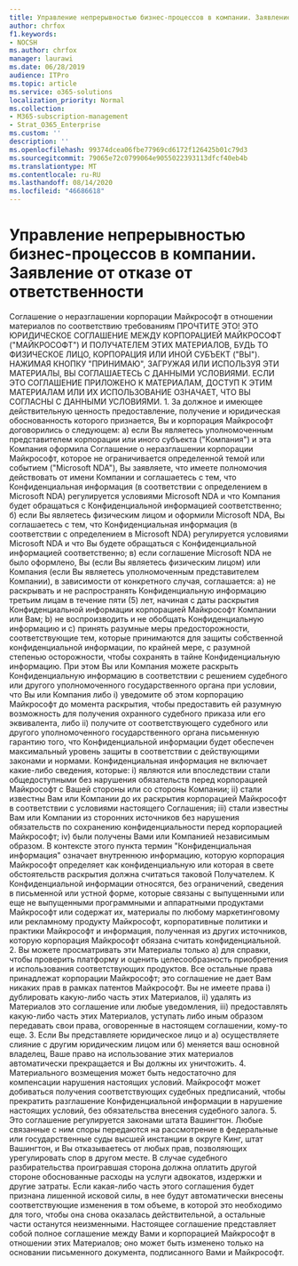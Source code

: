 ```yaml
---
title: Управление непрерывностью бизнес-процессов в компании. Заявление от отказе от ответственности
author: chrfox
f1.keywords:
- NOCSH
ms.author: chrfox
manager: laurawi
ms.date: 06/28/2019
audience: ITPro
ms.topic: article
ms.service: o365-solutions
localization_priority: Normal
ms.collection:
- M365-subscription-management
- Strat_O365_Enterprise
ms.custom: ''
description: ''
ms.openlocfilehash: 99374dcea06fbe77969cd6172f126425b01c79d3
ms.sourcegitcommit: 79065e72c0799064e9055022393113dfcf40eb4b
ms.translationtype: MT
ms.contentlocale: ru-RU
ms.lasthandoff: 08/14/2020
ms.locfileid: "46686618"
---
```

# <a name="enterprise-business-continuity-management-legal-disclaimer"></a>Управление непрерывностью бизнес-процессов в компании. Заявление от отказе от ответственности

Соглашение о неразглашении корпорации Майкрософт в отношении материалов по соответствию требованиям ПРОЧТИТЕ ЭТО! ЭТО ЮРИДИЧЕСКОЕ СОГЛАШЕНИЕ МЕЖДУ КОРПОРАЦИЕЙ МАЙКРОСОФТ ("МАЙКРОСОФТ") И ПОЛУЧАТЕЛЕМ ЭТИХ МАТЕРИАЛОВ, БУДЬ ТО ФИЗИЧЕСКОЕ ЛИЦО, КОРПОРАЦИЯ ИЛИ ИНОЙ СУБЪЕКТ ("ВЫ"). НАЖИМАЯ КНОПКУ "ПРИНИМАЮ", ЗАГРУЖАЯ ИЛИ ИСПОЛЬЗУЯ ЭТИ МАТЕРИАЛЫ, ВЫ СОГЛАШАЕТЕСЬ С ДАННЫМИ УСЛОВИЯМИ. ЕСЛИ ЭТО СОГЛАШЕНИЕ ПРИЛОЖЕНО К МАТЕРИАЛАМ, ДОСТУП К ЭТИМ МАТЕРИАЛАМ ИЛИ ИХ ИСПОЛЬЗОВАНИЕ ОЗНАЧАЕТ, ЧТО ВЫ СОГЛАСНЫ С ДАННЫМИ УСЛОВИЯМИ. 1. За должное и имеющее действительную ценность предоставление, получение и юридическая обоснованность которого признается, Вы и корпорация Майкрософт договорились о следующем: a) если Вы являетесь уполномоченным представителем корпорации или иного субъекта ("Компания") и эта Компания оформила Соглашение о неразглашении корпорации Майкрософт, которое не ограничивается определенной темой или событием ("Microsoft NDA"), Вы заявляете, что имеете полномочия действовать от имени Компании и соглашаетесь с тем, что Конфиденциальная информация (в соответствии с определением в Microsoft NDA) регулируется условиями Microsoft NDA и что Компания будет обращаться с Конфиденциальной информацией соответственно; б) если Вы являетесь физическим лицом и оформили Microsoft NDA, Вы соглашаетесь с тем, что Конфиденциальная информация (в соответствии с определением в Microsoft NDA) регулируется условиями Microsoft NDA и что Вы будете обращаться с Конфиденциальной информацией соответственно; в) если соглашение Microsoft NDA не было оформлено, Вы (если Вы являетесь физическим лицом) или Компания (если Вы являетесь уполномоченным представителем Компании), в зависимости от конкретного случая, соглашается: a) не раскрывать и не распространять Конфиденциальную информацию третьим лицам в течение пяти (5) лет, начиная с даты раскрытия Конфиденциальной информации корпорацией Майкрософт Компании или Вам; b) не воспроизводить и не обобщать Конфиденциальную информацию и c) принять разумные меры предосторожности, соответствующие тем, которые принимаются для защиты собственной конфиденциальной информации, по крайней мере, с разумной степенью осторожности, чтобы сохранять в тайне Конфиденциальную информацию. При этом Вы или Компания можете раскрыть Конфиденциальную информацию в соответствии с решением судебного или другого уполномоченного государственного органа при условии, что Вы или Компания либо i) уведомите об этом корпорацию Майкрософт до момента раскрытия, чтобы предоставить ей разумную возможность для получения охранного судебного приказа или его эквивалента, либо ii) получите от соответствующего судебного или другого уполномоченного государственного органа письменную гарантию того, что Конфиденциальной информации будет обеспечен максимальный уровень защиты в соответствии с действующими законами и нормами. Конфиденциальная информация не включает какие-либо сведения, которые: i) являются или впоследствии стали общедоступными без нарушения обязательств перед корпорацией Майкрософт с Вашей стороны или со стороны Компании; ii) стали известны Вам или Компании до их раскрытия корпорацией Майкрософт в соответствии с условиями настоящего Соглашения; iii) стали известны Вам или Компании из сторонних источников без нарушения обязательств по сохранению конфиденциальности перед корпорацией Майкрософт; iv) были получены Вами или Компанией независимым образом. В контексте этого пункта термин "Конфиденциальная информация" означает внутреннюю информацию, которую корпорация Майкрософт определяет как конфиденциальную или которая в свете обстоятельств раскрытия должна считаться таковой Получателем. К Конфиденциальной информации относятся, без ограничений, сведения в письменной или устной форме, которые связаны с выпущенными или еще не выпущенными программными и аппаратными продуктами Майкрософт или содержат их, материалы по любому маркетинговому или рекламному продукту Майкрософт, корпоративные политики и практики Майкрософт и информация, полученная из других источников, которую корпорация Майкрософт обязана считать конфиденциальной. 2. Вы можете просматривать эти Материалы только а) для справки, чтобы проверить платформу и оценить целесообразность приобретения и использования соответствующих продуктов. Все остальные права принадлежат корпорации Майкрософт; это соглашение не дает Вам никаких прав в рамках патентов Майкрософт. Вы не имеете права i) дублировать какую-либо часть этих Материалов, ii) удалять из Материалов это соглашение или любые уведомления, iii) предоставлять какую-либо часть этих Материалов, уступать либо иным образом передавать свои права, оговоренные в настоящем соглашении, кому-то еще. 3. Если Вы представляете юридическое лицо и а) осуществляете слияние с другим юридическим лицом или б) меняется ваш основной владелец, Ваше право на использование этих материалов автоматически прекращается и Вы должны их уничтожить. 4.  Материального возмещения может быть недостаточно для компенсации нарушения настоящих условий.  Майкрософт может добиваться получения соответствующих судебных предписаний, чтобы прекратить разглашение Конфиденциальной информации в нарушение настоящих условий, без обязательства внесения судебного залога.  5. Это соглашение регулируется законами штата Вашингтон. Любые связанные с ним споры передаются на рассмотрение в федеральные или государственные суды высшей инстанции в округе Кинг, штат Вашингтон, и Вы отказываетесь от любых прав, позволяющих урегулировать спор в другом месте. В случае судебного разбирательства проигравшая сторона должна оплатить другой стороне обоснованные расходы на услуги адвокатов, издержки и другие затраты. Если какая-либо часть этого соглашения будет признана лишенной исковой силы, в нее будут автоматически внесены соответствующие изменения в том объеме, в которой это необходимо для того, чтобы она снова оказалась действительной, а остальные части останутся неизменными. Настоящее соглашение представляет собой полное соглашение между Вами и корпорацией Майкрософт в отношении этих Материалов; оно может быть изменено только на основании письменного документа, подписанного Вами и Майкрософт.
